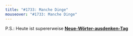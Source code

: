 ```yaml
---
title: "#1733: Manche Dinge"
mouseover: "#1733: Manche Dinge"
---
```


P.S.:
Heute ist supererweise <a href="http://www.fonflatter.de/kalender"><strong>Neue-Wörter-ausdenken-Tag</strong></a>
